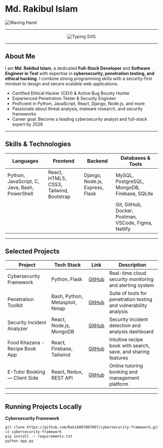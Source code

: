 # Md. Rakibul Islam

![Waving Hand](https://media.giphy.com/media/hvRJCLFzcasrR4ia7z/giphy.gif)

---

<p align="center">
  <img 
    src="https://readme-typing-svg.demolab.com?font=Fira+Code&pause=1000&color=FF6F61&center=true&vCenter=true&width=600&lines=Software+Engineer+in+Test;Full-Stack+Web+Developer;Certified+Ethical+Hacker;Bug+Bounty+Hunter;Security+Enthusiast" 
    alt="Typing SVG" 
  />
</p>

---

## About Me

I am **Md. Rakibul Islam**, a dedicated **Full-Stack Developer** and **Software Engineer in Test** with expertise in **cybersecurity, penetration testing, and ethical hacking**. I combine strong programming skills with a security-first mindset to design and secure scalable web applications.

- Certified Ethical Hacker (CEH) & Active Bug Bounty Hunter  
- Experienced Penetration Tester & Security Engineer  
- Proficient in Python, JavaScript, React, Django, Node.js, and more  
- Passionate about threat analysis, malware research, and security frameworks  
- Career goal: Become a leading cybersecurity analyst and full-stack expert by 2026  

---

## Skills & Technologies

| Languages               | Frontend                    | Backend                     | Databases & Tools                 |
|------------------------|-----------------------------|-----------------------------|---------------------------------|
| Python, JavaScript, C, Java, Bash, PowerShell | React, HTML5, CSS3, Tailwind, Bootstrap | Django, Node.js, Express, Flask | MySQL, PostgreSQL, MongoDB, Firebase, SQLite |
|                        |                             |                             | Git, GitHub, Docker, Postman, VSCode, Figma, Netlify |

---

## Selected Projects

| Project                        | Tech Stack                 | Link                                                             | Description                                                |
|-------------------------------|----------------------------|------------------------------------------------------------------|------------------------------------------------------------|
| Cybersecurity Framework        | Python, Flask              | [GitHub](https://github.com/Rakib007007007/cybersecurity-framework) | Real-time cloud security monitoring and alerting system   |
| Penetration Toolkit            | Bash, Python, Metasploit, Nmap | [GitHub](https://github.com/Rakib007007007/penetration-toolkit) | Suite of tools for penetration testing and vulnerability analysis |
| Security Incident Analyzer     | React, Node.js, MongoDB    | [GitHub](https://github.com/Rakib007007007/security-analyzer)   | Security incident detection and analysis dashboard         |
| Food Khazana - Recipe Book App | React, Firebase, Tailwind  | [GitHub](https://github.com/Rakib007007007/food-khazana)        | Intuitive recipe book with search, save, and sharing features |
| E-Tutor Booking — Client Side  | React, Redux, REST API     | [GitHub](https://github.com/Rakib007007007/e-tutor-booking-client) | Online tutoring booking and management platform             |

---

## Running Projects Locally

**Cybersecurity Framework**

```bash
git clone https://github.com/Rakib007007007/cybersecurity-framework.git
cd cybersecurity-framework
pip install -r requirements.txt
python app.py
